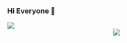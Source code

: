 ### Hi Everyone 👋

<div align="left">
  <img  src="https://github-readme-stats.vercel.app/api?username=wangsongqing&show_icons=true&theme=radical&hide=contribs,prs" />
</div>

<div align="center">
    <img  src="https://github-readme-stats.vercel.app/api/top-langs/?username=wangsongqing&layout=compact" />
</div>
